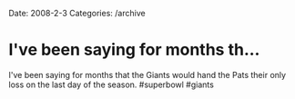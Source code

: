 Date: 2008-2-3
Categories: /archive

# I've been saying for months th...

I've been saying for months that the Giants would hand the Pats their only loss on the last day of the season. #superbowl #giants
